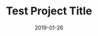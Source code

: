 ---
title: Test Project Title
date: '2019-01-26'
spoiler: Spolier, project!
cta: 'react'
category: 'project'
---